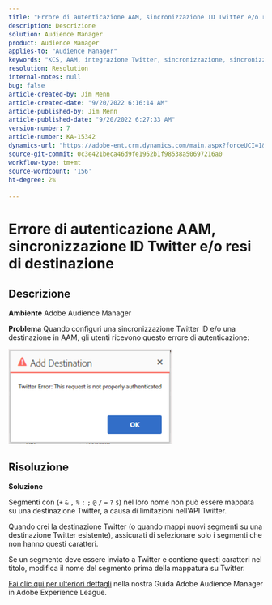 ```yaml
---
title: "Errore di autenticazione AAM, sincronizzazione ID Twitter e/o resi destinazione"
description: Descrizione
solution: Audience Manager
product: Audience Manager
applies-to: "Audience Manager"
keywords: "KCS, AAM, integrazione Twitter, sincronizzazione, sincronizzazione, destinazione, errore di autenticazione, ID, Adobe Audience Manager"
resolution: Resolution
internal-notes: null
bug: false
article-created-by: Jim Menn
article-created-date: "9/20/2022 6:16:14 AM"
article-published-by: Jim Menn
article-published-date: "9/20/2022 6:27:33 AM"
version-number: 7
article-number: KA-15342
dynamics-url: "https://adobe-ent.crm.dynamics.com/main.aspx?forceUCI=1&pagetype=entityrecord&etn=knowledgearticle&id=dddc48b9-ab38-ed11-9db1-0022480866ad"
source-git-commit: 0c3e421beca46d9fe1952b1f98538a50697216a0
workflow-type: tm+mt
source-wordcount: '156'
ht-degree: 2%

---
```


# Errore di autenticazione AAM, sincronizzazione ID Twitter e/o resi di destinazione

## Descrizione


<b>Ambiente</b>
Adobe Audience Manager

<b>Problema</b>
Quando configuri una sincronizzazione Twitter ID e/o una destinazione in AAM, gli utenti ricevono questo errore di autenticazione:

![](assets/___dedc48b9-ab38-ed11-9db1-0022480866ad___.png)


## Risoluzione


<b>Soluzione</b>

Segmenti con (`+` `&` `,` `%` `:` `;` `@` `/` `=` `?` `$`) nel loro nome non può essere mappata su una destinazione Twitter, a causa di limitazioni nell&#39;API Twitter.

Quando crei la destinazione Twitter (o quando mappi nuovi segmenti su una destinazione Twitter esistente), assicurati di selezionare solo i segmenti che non hanno questi caratteri.

Se un segmento deve essere inviato a Twitter e contiene questi caratteri nel titolo, modifica il nome del segmento prima della mappatura su Twitter.

[Fai clic qui per ulteriori dettagli](https://experienceleague.adobe.com/docs/audience-manager/user-guide/features/destinations/device-based/twitter-tailored-audiences.html?lang=en#segment-mapping-considerations) nella nostra Guida Adobe Audience Manager in Adobe Experience League.
